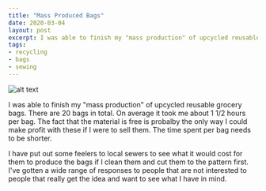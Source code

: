 ```yaml
---
title: "Mass Produced Bags"
date: 2020-03-04
layout: post
excerpt: I was able to finish my "mass production" of upcycled reusable grocery bags. There are 20 bags in total. On average it took me about 1 1/2 hours per bag.
tags:
- recycling
- bags
- sewing
---
```


![alt text](/about/assets/images/IMG_20200304_135050.jpg)

I was able to finish my "mass production" of upcycled reusable grocery bags. There are 20 bags in total. On average it took me about 1 1/2 hours per bag. The fact that the material is free is probalby the only way I could make profit with these if I were to sell them. The time spent per bag needs to be shorter.

I have put out some feelers to local sewers to see what it would cost for them to produce the bags if I clean them and cut them to the pattern first. I've gotten a wide range of responses to people that are not interested to people that really get the idea and want to see what I have in mind.

